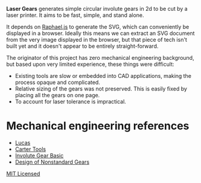 **Laser Gears** generates simple circular involute gears in 2d to be cut by a
laser printer. It aims to be fast, simple, and stand alone. 

It depends on [Raphael.js](http://raphaeljs.com) to generate the SVG, which
can conveniently be displayed in a browser. Ideally this means we can
extract an SVG document from the very image displayed in the browser, but that
piece of tech isn't built yet and it doesn't appear to be entirely
straight-forward.

The originator of this project has zero mechanical engineering background, but
based upon very limited experience, these things were difficult:

* Existing tools are slow or embedded into CAD applications, making the process
  opaque and complicated.
* Relative sizing of the gears was not preserved. This is easily fixed by
  placing all the gears on one page.
* To account for laser tolerance is impractical.

# Mechanical engineering references
* [Lucas](http://lucaswhipple.com/)
* [Carter Tools](http://cartertools.com/involute.html)
* [Involute Gear Basic](http://www.scribd.com/doc/17561287/Involute-Gear-Basic)
* [Design of Nonstandard Gears](http://www.scribd.com/doc/79335761/Design-of-Nonstandard-Gears)

[MIT Licensed](http://www.opensource.org/licenses/mit-license.php)

